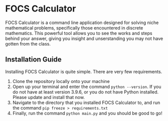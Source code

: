 # FOCS Calculator
FOCS Calculator is a command line application designed for solving niche mathematical problems, specifically those encountered in discrete mathematics. This powerful tool allows you to see the works and steps behind your answer, giving you insight and unserstanding you may not have gotten from the class.
## Installation Guide
Installing FOCS Calculator is quite simple. There are very few requirements.

1. Clone the repository locally onto your machine
2. Open up your terminal and enter the command `python --version`. If you do not have at least version 3.9.6, or you do not have Python installed. Please update and install that now.
3. Navigate to the directory that you installed FOCS Calculator to, and run the command `pip freeze > requirements.txt`
4. Finally, run the command `python main.py` and you should be good to go!
